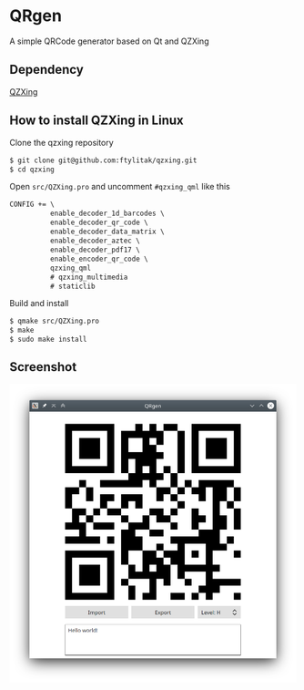 # QRgen
A simple QRCode generator based on Qt and QZXing     

## Dependency
[QZXing](https://github.com/ftylitak/qzxing)

## How to install QZXing in Linux

Clone the qzxing repository

```
$ git clone git@github.com:ftylitak/qzxing.git
$ cd qzxing
```

Open `src/QZXing.pro` and uncomment `#qzxing_qml` like this

```
CONFIG += \
          enable_decoder_1d_barcodes \
          enable_decoder_qr_code \
          enable_decoder_data_matrix \
          enable_decoder_aztec \
          enable_decoder_pdf17 \
          enable_encoder_qr_code \
          qzxing_qml 
          # qzxing_multimedia
          # staticlib
```

Build and install

```
$ qmake src/QZXing.pro
$ make
$ sudo make install
```

## Screenshot

![](https://raw.githubusercontent.com/glaumar/QRgen/master/Screenshot.png)









